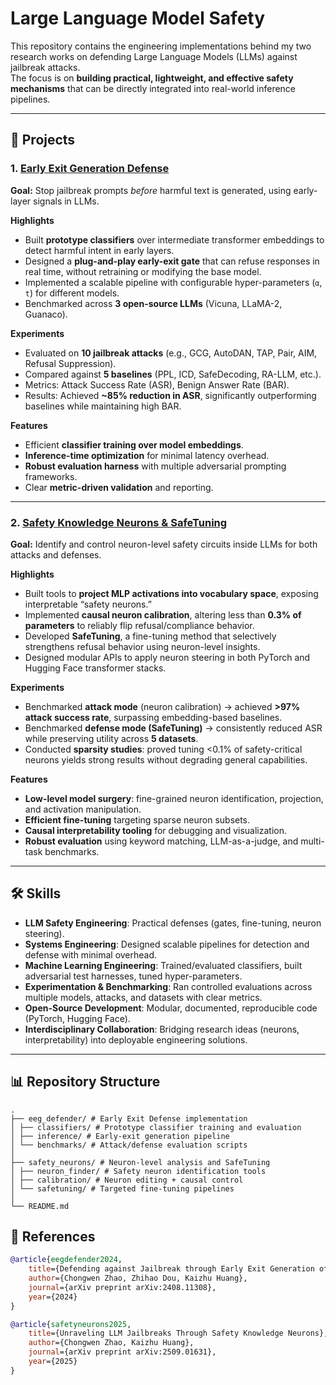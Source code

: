 # Large Language Model Safety

This repository contains the engineering implementations behind my two research works on defending Large Language Models (LLMs) against jailbreak attacks.  
The focus is on **building practical, lightweight, and effective safety mechanisms** that can be directly integrated into real-world inference pipelines.

---

## 🚀 Projects

### 1. [Early Exit Generation Defense](https://arxiv.org/pdf/2408.11308)
**Goal:** Stop jailbreak prompts *before* harmful text is generated, using early-layer signals in LLMs.

**Highlights**
- Built **prototype classifiers** over intermediate transformer embeddings to detect harmful intent in early layers.
- Designed a **plug-and-play early-exit gate** that can refuse responses in real time, without retraining or modifying the base model.
- Implemented a scalable pipeline with configurable hyper-parameters (`α`, `t`) for different models.
- Benchmarked across **3 open-source LLMs** (Vicuna, LLaMA-2, Guanaco).

**Experiments**
- Evaluated on **10 jailbreak attacks** (e.g., GCG, AutoDAN, TAP, Pair, AIM, Refusal Suppression).
- Compared against **5 baselines** (PPL, ICD, SafeDecoding, RA-LLM, etc.).
- Metrics: Attack Success Rate (ASR), Benign Answer Rate (BAR).
- Results: Achieved **~85% reduction in ASR**, significantly outperforming baselines while maintaining high BAR.

**Features**
- Efficient **classifier training over model embeddings**.
- **Inference-time optimization** for minimal latency overhead.
- **Robust evaluation harness** with multiple adversarial prompting frameworks.
- Clear **metric-driven validation** and reporting.

---

### 2. [Safety Knowledge Neurons & SafeTuning](https://arxiv.org/pdf/2509.01631)
**Goal:** Identify and control neuron-level safety circuits inside LLMs for both attacks and defenses.

**Highlights**
- Built tools to **project MLP activations into vocabulary space**, exposing interpretable “safety neurons.”
- Implemented **causal neuron calibration**, altering less than **0.3% of parameters** to reliably flip refusal/compliance behavior.
- Developed **SafeTuning**, a fine-tuning method that selectively strengthens refusal behavior using neuron-level insights.
- Designed modular APIs to apply neuron steering in both PyTorch and Hugging Face transformer stacks.

**Experiments**
- Benchmarked **attack mode** (neuron calibration) → achieved **>97% attack success rate**, surpassing embedding-based baselines.
- Benchmarked **defense mode (SafeTuning)** → consistently reduced ASR while preserving utility across **5 datasets**.
- Conducted **sparsity studies**: proved tuning <0.1% of safety-critical neurons yields strong results without degrading general capabilities.

**Features**
- **Low-level model surgery**: fine-grained neuron identification, projection, and activation manipulation.
- **Efficient fine-tuning** targeting sparse neuron subsets.
- **Causal interpretability tooling** for debugging and visualization.
- **Robust evaluation** using keyword matching, LLM-as-a-judge, and multi-task benchmarks.

---

## 🛠️ Skills

- **LLM Safety Engineering**: Practical defenses (gates, fine-tuning, neuron steering).
- **Systems Engineering**: Designed scalable pipelines for detection and defense with minimal overhead.
- **Machine Learning Engineering**: Trained/evaluated classifiers, built adversarial test harnesses, tuned hyper-parameters.
- **Experimentation & Benchmarking**: Ran controlled evaluations across multiple models, attacks, and datasets with clear metrics.
- **Open-Source Development**: Modular, documented, reproducible code (PyTorch, Hugging Face).
- **Interdisciplinary Collaboration**: Bridging research ideas (neurons, interpretability) into deployable engineering solutions.

---

## 📊 Repository Structure
```
.  
├── eeg_defender/ # Early Exit Defense implementation  
│ ├── classifiers/ # Prototype classifier training and evaluation  
│ ├── inference/ # Early-exit generation pipeline    
│ └── benchmarks/ # Attack/defense evaluation scripts  
│  
├── safety_neurons/ # Neuron-level analysis and SafeTuning  
│ ├── neuron_finder/ # Safety neuron identification tools  
│ ├── calibration/ # Neuron editing + causal control  
│ └── safetuning/ # Targeted fine-tuning pipelines  
│
└── README.md
```



## 📎 References
```bibtex
@article{eegdefender2024,
    title={Defending against Jailbreak through Early Exit Generation of Large Language Models},
    author={Chongwen Zhao, Zhihao Dou, Kaizhu Huang},
    journal={arXiv preprint arXiv:2408.11308},
    year={2024}
}

@article{safetyneurons2025,
    title={Unraveling LLM Jailbreaks Through Safety Knowledge Neurons},
    author={Chongwen Zhao, Kaizhu Huang},
    journal={arXiv preprint arXiv:2509.01631},
    year={2025}
}
```
